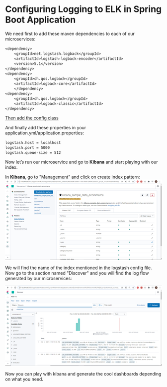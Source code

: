 # Configuring Logging to ELK in Spring Boot Application

We need first to add these maven dependencies to each of our microservices:

```
<dependency>
    <groupId>net.logstash.logback</groupId>
    <artifactId>logstash-logback-encoder</artifactId>
    <version>5.1</version>
</dependency>
<dependency>
    <groupId>ch.qos.logback</groupId>
    <artifactId>logback-core</artifactId>
    </dependency>
<dependency>
    <groupId>ch.qos.logback</groupId>
    <artifactId>logback-classic</artifactId>
</dependency>
```

[Then add the config class](./ms-test-prometheus/src/main/java/com/maestro/app/ms/practice/prometheus/configuration/LoggingConfiguration.java)

And finally add these properties in your application.yml/application.properties:

```
logstash.host = localhost
logstash.port = 5000
logstash.queue-size = 512
```

Now let’s run our microservice and go to <b>Kibana</b> and start playing with 
our index.

In <b>Kibana</b>, go to "Management" and click on create index pattern:
![Alt text](./docs/kibana-1.png?raw=true "Kibana-1")

We will find the name of the index mentioned in the logstash config file.
Now go to the section named "Discover" and you will find the log flow generated 
by our microservices:

![Alt text](./docs/kibana-2.png?raw=true "kibana-2")

Now you can play with kibana and generate the cool dashboards depending on what you need.